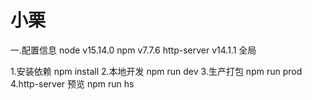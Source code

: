 # 小栗

一.配置信息
    node  v15.14.0
    npm   v7.7.6
    http-server v14.1.1 全局

1.安装依赖 
  npm install
2.本地开发
  npm run dev
3.生产打包
  npm run prod
4.http-server 预览
  npm run hs  
